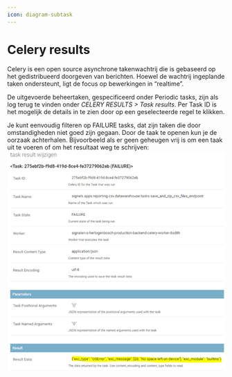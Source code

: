 ```yaml
---
icon: diagram-subtask
---
```


# Celery results

Celery is een open source asynchrone takenwachtrij die is gebaseerd op het gedistribueerd doorgeven van berichten. Hoewel de wachtrij ingeplande taken ondersteunt, ligt de focus op bewerkingen in “realtime”.

De uitgevoerde beheertaken, gespecificeerd onder Periodic tasks, zijn als log terug te vinden onder _CELERY RESULTS > Task results_. Per Task ID is het mogelijk de details in te zien door op een geselecteerde regel te klikken.

Je kunt eenvoudig filteren op FAILURE tasks, dat zijn taken die door omstandigheden niet goed zijn gegaan. Door de taak te openen kun je de oorzaak achterhalen. Bijvoorbeeld als er geen geheugen vrij is om een taak uit te voeren of om het resultaat weg te schrijven:\
![](<../../.gitbook/assets/image (86).png>)
